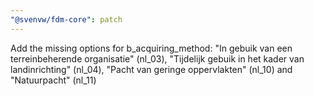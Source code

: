 ```yaml
---
"@svenvw/fdm-core": patch
---
```


Add the missing options for b_acquiring_method: "In gebuik van een terreinbeherende organisatie" (nl_03), "Tijdelijk gebuik in het kader van landinrichting" (nl_04), "Pacht van geringe oppervlakten" (nl_10) and "Natuurpacht" (nl_11)
